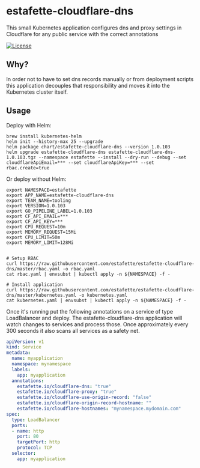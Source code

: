 # estafette-cloudflare-dns

This small Kubernetes application configures dns and proxy settings in Cloudflare for any public service with the correct annotations

[![License](https://img.shields.io/github/license/estafette/estafette-cloudflare-dns.svg)](https://github.com/estafette/estafette-cloudflare-dns/blob/master/LICENSE)

## Why?

In order not to have to set dns records manually or from deployment scripts this application decouples that responsibility and moves it into the Kubernetes cluster itself.

## Usage

Deploy with Helm:

```
brew install kubernetes-helm
helm init --history-max 25 --upgrade
helm package chart/estafette-cloudflare-dns --version 1.0.103
helm upgrade estafette-cloudflare-dns estafette-cloudflare-dns-1.0.103.tgz --namespace estafette --install --dry-run --debug --set cloudflareApiEmail=*** --set cloudflareApiKey=*** --set rbac.create=true
```

Or deploy without Helm:

```
export NAMESPACE=estafette
export APP_NAME=estafette-cloudflare-dns
export TEAM_NAME=tooling
export VERSION=1.0.103
export GO_PIPELINE_LABEL=1.0.103
export CF_API_EMAIL=***
export CF_API_KEY=***
export CPU_REQUEST=10m
export MEMORY_REQUEST=15Mi
export CPU_LIMIT=50m
export MEMORY_LIMIT=128Mi


# Setup RBAC
curl https://raw.githubusercontent.com/estafette/estafette-cloudflare-dns/master/rbac.yaml -o rbac.yaml
cat rbac.yaml | envsubst | kubectl apply -n ${NAMESPACE} -f -

# Install application
curl https://raw.githubusercontent.com/estafette/estafette-cloudflare-dns/master/kubernetes.yaml -o kubernetes.yaml
cat kubernetes.yaml | envsubst | kubectl apply -n ${NAMESPACE} -f -
```

Once it's running put the following annotations on a service of type LoadBalancer and deploy. The estafette-cloudflare-dns application will watch changes to services and process those. Once approximately every 300 seconds it also scans all services as a safety net.

```yaml
apiVersion: v1
kind: Service
metadata:
  name: myapplication
  namespace: mynamespace
  labels:
    app: myapplication
  annotations:
    estafette.io/cloudflare-dns: "true"
    estafette.io/cloudflare-proxy: "true"
    estafette.io/cloudflare-use-origin-record: "false"
    estafette.io/cloudflare-origin-record-hostname: ""
    estafette.io/cloudflare-hostnames: "mynamespace.mydomain.com"
spec:
  type: LoadBalancer
  ports:
  - name: http
    port: 80
    targetPort: http
    protocol: TCP
  selector:
    app: myapplication
```